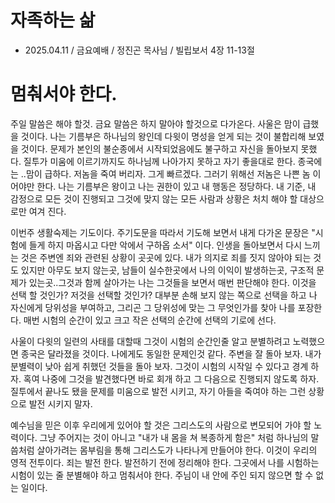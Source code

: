 # 자족하는 삶
* 2025.04.11 / 금요예배 / 정진곤 목사님 / 빌립보서 4장 11-13절

# 멈춰서야 한다. 

주일 말씀은 해야 할것. 금요 말씀은 하지 말아야 할것으로 다가온다. 사울은 맘이 급했을 것이다. 나는 기름부은 하나님의 왕인데 다윗이 명성을 얻게 되는 것이 불합리해 보였을 것이다. 문제가 본인의 불순종에서 시작되었음에도 불구하고 자신을 돌아보지 못했다. 질투가 미움에 이르기까지도 하나님께 나아가지 못하고 자기 좋을대로 한다. 종국에는 ..맘이 급하다. 저놈을 죽여 버리자. 그게 빠르겠다. 그러기 위해선 저놈은 나쁜 놈 이어야만 한다. 나는 기름부은 왕이고 나는 권한이 있고 내 행동은 정당하다.  내 기준, 내 감정으로 모든 것이 진행되고 그것에 맞지 않는 모든 사람과 상황은 처치 해야 할 대상으로만 여겨 진다. 

이번주 생활숙제는 기도이다. 주기도문을 따라서 기도해 보면서 내게 다가온 문장은 "시험에 들게 하지 마옵시고 다만 악에서 구하옵 소서" 이다. 인생을 돌아보면서 다시 느끼는 것은 주변엔 죄와 관련된 상황이 곳곳에 있다. 내가 의지로 죄를 짓지 않아야 되는 것도 있지만 아무도 보지 않는곳, 남들이 실수한곳에서 나의 이익이 발생하는곳, 구조적 문제가 있는곳..그것과 함께 살아가는 나는 그것들을 보면서 매번 판단해야 한다. 이것을 선택 할 것인가? 저것을 선택할 것인가? 대부분 손해 보지 않는 쪽으로 선택을 하고 나 자신에게 당위성을 부여하고, 그리곤 그 당위성에 맞는 그 무엇인가를 찾아 나를 포장한다. 매번 시험의 순간이 있고 크고 작은 선택의 순간에 선택의 기로에 선다.

사울이 다윗의 일련의 사태를 대할때 그것이 시험의 순간인줄 알고 분별하려고 노력했으면 종국은 달라졌을 것이다. 나에게도 동일한 문제인것 같다. 주변을 잘 돌아 보자. 내가 분별력이 낮아 쉽게 취했던 것들을 돌아 보자. 그것이 시험의 시작일 수 있다고 경계 하자. 혹여 나중에 그것을 발견했다면 바로 회개 하고 그 다음으로 진행되지 않도록 하자. 질투에서 끝나도 됐을 문제를 미움으로 발전 시키고, 자기 아들을 죽여야 하는 그런 상황으로 발전 시키지 말자. 

예수님을 믿은 이후 우리에게 있어야 할 것은 그리스도의 사람으로 변모되어 가야 할 노력이다. 그냥 주어지는 것이 아니고 "내가 내 몸을 쳐 복종하게 함은" 처럼 하나님의 말씀처럼 살아가려는 몸부림을 통해 그리스도가 나타나게 만들어야 한다. 이것이 우리의 영적 전투이다. 죄는 발전 한다. 발전하기 전에 정리해야 한다. 그곳에서 나를 시험하는 시험이 있는 줄 분별해야 하고 멈춰서야 한다. 주님이 내 안에 주인 되지 않으면 할 수 없는 일이다. 
